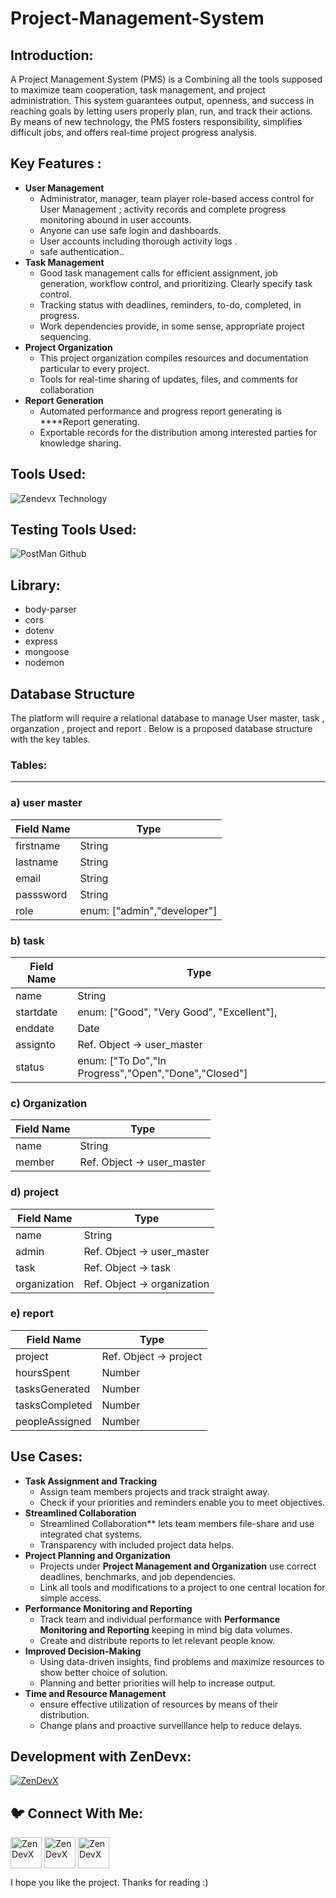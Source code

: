 # Project-Management-System
<h2 align="left"> Introduction:</h2>

A Project Management System (PMS) is a Combining all the tools supposed to maximize team cooperation, task management, and project administration. This system guarantees output, openness, and success in reaching goals by letting users properly plan, run, and track their actions. By means of new technology, the PMS fosters responsibility, simplifies difficult jobs, and offers real-time project progress analysis.

<h2 align="left">Key Features :</h2>

- **User Management**
    - Administrator, manager, team player role-based access control for User Management ; activity records and complete progress monitoring abound in user accounts.
    - Anyone can use safe login and dashboards.
    - User accounts including thorough activity logs .
    - safe authentication..
- **Task Management**
    - Good task management calls for efficient assignment, job generation, workflow control, and prioritizing. Clearly specify task control.
    - Tracking status with deadlines, reminders, to-do, completed, in progress.
    - Work dependencies provide, in some sense, appropriate project sequencing.
- **Project Organization**
    - This project organization compiles resources and documentation particular to every project.
    - Tools for real-time sharing of updates, files, and comments for collaboration
- **Report Generation**
    - Automated performance and progress report generating is ****Report generating.
    - Exportable records for the distribution among interested parties for knowledge sharing.

<h2 align="left"> Tools Used:</h2>

![Zendevx Technology](https://github.com/user-attachments/assets/36c979fe-929e-44a4-8958-9c15dc466e35)

<h2 align="left"> Testing Tools Used:</h2>

![PostMan Github](https://github.com/user-attachments/assets/3381c639-715f-40b9-85d3-08384553ee12)

<h2 align="left">Library:</h2>

- body-parser
- cors
- dotenv
- express
- mongoose
- nodemon

<h2 align="left">Database Structure</h2>

The platform will require a relational database to manage User master, task , organzation , project and report . Below is a proposed database structure with the key tables.

<h3 align="left">Tables:</h3>

---


### a) user master

| **Field Name** | **Type** |
| --- | --- |
| firstname | String |
| lastname | String |
| email | String |
| passsword | String |
| role | enum: ["admin","developer"] |

### b) task

| **Field Name** | **Type** |
| --- | --- |
| name | String |
| startdate | enum: ["Good", "Very Good", "Excellent"], |
| enddate | Date |
| assignto | Ref. Object → user_master |
| status | enum: ["To Do","In Progress","Open","Done","Closed"] |

### c) Organization

| **Field Name** | **Type** |
| --- | --- |
| name | String |
| member | Ref. Object → user_master |

### d) project

| **Field Name** | **Type** |
| --- | --- |
| name | String |
| admin | Ref. Object → user_master |
| task | Ref. Object → task |
| organization | Ref. Object → organization |

### e) report

| **Field Name** | **Type** |
| --- | --- |
| project | Ref. Object → project |
| hoursSpent | Number |
| tasksGenerated | Number |
| tasksCompleted | Number |
| peopleAssigned | Number |

<h2 align="left"> Use Cases: </h2>

- **Task Assignment and Tracking**
    - Assign team members projects and track straight away.
    - Check if your priorities and reminders enable you to meet objectives.
- **Streamlined Collaboration**
    - Streamlined Collaboration** lets team members file-share and use integrated chat systems.
    - Transparency with included project data helps.
- **Project Planning and Organization**
    - Projects under **Project Management and Organization** use correct deadlines, benchmarks, and job dependencies.
    - Link all tools and modifications to a project to one central location for simple access.
- **Performance Monitoring and Reporting**
    - Track team and individual performance with **Performance Monitoring and Reporting** keeping in mind big data volumes.
    - Create and distribute reports to let relevant people know.
- **Improved Decision-Making**
    - Using data-driven insights, find problems and maximize resources to show better choice of solution.
    - Planning and better priorities will help to increase output.
- **Time and Resource Management**
    - ensure effective utilization of resources by means of their distribution.
    - Change plans and proactive surveillance help to reduce delays.

<h2 align="left">Development with ZenDevx:</h2>

<a href="https://www.zendevx.com/" target="blank"><img align="center" src="https://github.com/user-attachments/assets/7dd7220f-e83c-4490-9ac2-beab3bcf8c35" alt="ZenDevX" height="auto" width="auto" /></a>

<h2 align="left">🐦 Connect With Me:</h2>
<a href="https://www.linkedin.com/company/zendevx/" target="blank"><img align="center" src="https://github.com/user-attachments/assets/9a6080ca-4265-43e5-8652-9454651970a9" alt="ZenDevX" height="50" width="50" /></a>
<a href="https://www.youtube.com/@zendevx" target="blank"><img align="center" src="https://github.com/user-attachments/assets/1beefdd6-fa17-49c9-bde7-e8f30f539b96" alt="ZenDevX" height="50" width="50" /></a>
<a href="https://x.com/IamZenDevX" target="blank"><img align="center" src="https://github.com/user-attachments/assets/f1eeb865-3d23-407a-9a2b-d76b4e85c6dd" alt="ZenDevX" height="50" width="50" /></a>


I hope you like the project. Thanks for reading :)
